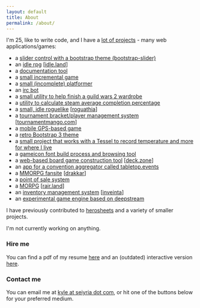 ```yaml
---
layout: default
title: About
permalink: /about/
---
```


I'm 25, like to write code, and I have a [lot of projects](https://github.com/seiyria) - many web applications/games:

- a [slider control with a bootstrap theme (bootstrap-slider)](https://github.com/seiyria/bootstrap-slider)
- an [idle rpg](https://github.com/IdleLands) [[idle.land](http://idle.land)]
- a [documentation tool](https://github.com/kellyirc/doks)
- a [small incremental game](https://github.com/seiyria/c)
- a [small (incomplete) platformer](http://github.com/seiyria/defiled-dreams/)
- an [irc bot](https://github.com/kellyirc/kurea)
- a [small utility to help finish a guild wars 2 wardrobe](https://github.com/seiyria/gw2skins)
- a [utility to calculate steam average completion percentage](http://seiyria.com/steam-avg-pct/)
- a [small, idle roguelike](https://github.com/seiyria/Roguathia) [[roguathia](http://seiyria.com/Roguathia)]
- a [tournament bracket/player management system](http://seiyria.com/tournamentmango) [[tournamentmango.com](http://tournamentmango.com)]
- a [mobile GPS-based game](https://github.com/reactive-retro)
- a [retro Bootstrap 3 theme](http://seiyria.com/dos-strap/)
- a [small project that works with a Tessel to record temperature and more for where I live](https://github.com/seiyria/my-house-cli)
- a [gameicon font build process and browsing tool](https://github.com/seiyria/gameicons-font)
- a [web-based board game construction tool](https://github.com/seiyria/deck.zone) [[deck.zone](http://deck.zone)]
- an [app for a convention aggregator called tabletop.events](https://github.com/seiyria/events.tabletop.app)
- a [MMORPG fansite](https://github.com/seiyria/drakkar) [[drakkar](http://seiyria.com/drakkar)]
- a [point of sale system](https://github.com/seiyria/posys)
- a [MORPG](https://github.com/LandOfTheRair/landoftherair) [[rair.land](http://rair.land)]
- an [inventory management system](https://github.com/seiyria/inveinta) [[inveinta](https://inveinta.netlify.com)]
- an [experimental game engine based on deepstream](https://github.com/RiverCut/rivercut)

I have previously contributed to [herosheets](http://www.herosheets.com/) and a variety of smaller projects.

I'm not currently working on anything.

### Hire me

You can find a pdf of my resume [here](http://seiyria.com/resume.pdf) and an (outdated) interactive version [here](http://seiyria.com/interactive-resume).

### Contact me

You can email me at [kyle at seiyria dot com](mailto:kyle+hire@seiyria.com), or hit one of the buttons below for your preferred medium.
